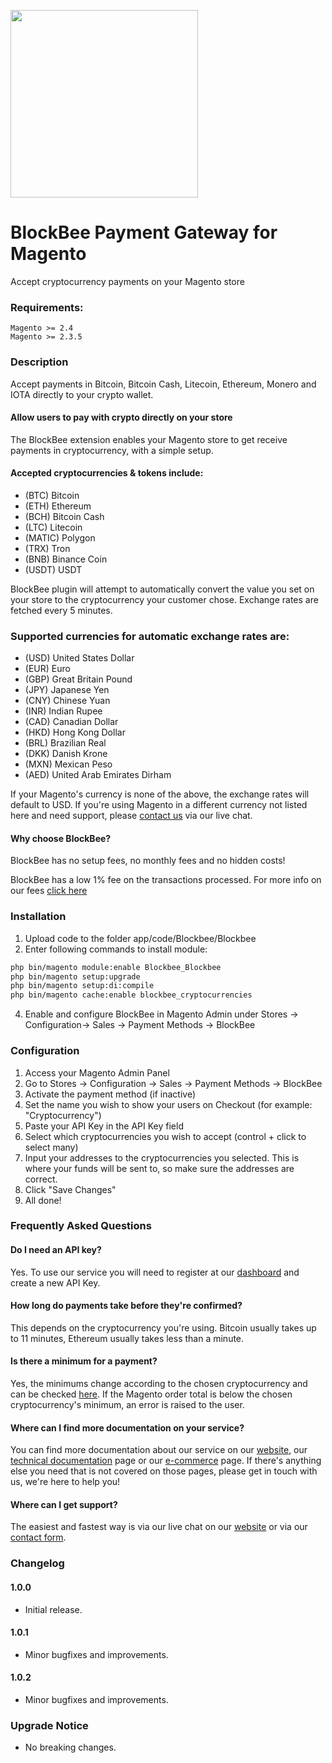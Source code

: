 [<img src="https://blockbee.io/static/assets/images/blockbee_logo_nospaces.png" width="300"/>](image.png)

# BlockBee Payment Gateway for Magento
Accept cryptocurrency payments on your Magento store

### Requirements:

```
Magento >= 2.4
Magento >= 2.3.5
```

### Description

Accept payments in Bitcoin, Bitcoin Cash, Litecoin, Ethereum, Monero and IOTA directly to your crypto wallet.

#### Allow users to pay with crypto directly on your store

The BlockBee extension enables your Magento store to get receive payments in cryptocurrency, with a simple setup.

#### Accepted cryptocurrencies & tokens include:

* (BTC) Bitcoin
* (ETH) Ethereum
* (BCH) Bitcoin Cash
* (LTC) Litecoin
* (MATIC) Polygon
* (TRX) Tron
* (BNB) Binance Coin
* (USDT) USDT

BlockBee plugin will attempt to automatically convert the value you set on your store to the cryptocurrency your customer chose.
Exchange rates are fetched every 5 minutes.

### Supported currencies for automatic exchange rates are:

* (USD) United States Dollar
* (EUR) Euro
* (GBP) Great Britain Pound
* (JPY) Japanese Yen
* (CNY) Chinese Yuan
* (INR) Indian Rupee
* (CAD) Canadian Dollar
* (HKD) Hong Kong Dollar
* (BRL) Brazilian Real
* (DKK) Danish Krone
* (MXN) Mexican Peso
* (AED) United Arab Emirates Dirham

If your Magento's currency is none of the above, the exchange rates will default to USD.
If you're using Magento in a different currency not listed here and need support, please [contact us](https://blockbee.io/contacts/) via our live chat.

#### Why choose BlockBee?

BlockBee has no setup fees, no monthly fees and no hidden costs!

BlockBee has a low 1% fee on the transactions processed.
For more info on our fees [click here](https://blockbee.io/fees/)

### Installation

1. Upload code to the folder app/code/Blockbee/Blockbee
2. Enter following commands to install module:
```bash
php bin/magento module:enable Blockbee_Blockbee
php bin/magento setup:upgrade 
php bin/magento setup:di:compile 
php bin/magento cache:enable blockbee_cryptocurrencies
```

4. Enable and configure BlockBee in Magento Admin under Stores -> Configuration-> Sales -> Payment Methods -> BlockBee


### Configuration


1. Access your Magento Admin Panel 
2. Go to Stores -> Configuration -> Sales -> Payment Methods -> BlockBee 
3. Activate the payment method (if inactive) 
4. Set the name you wish to show your users on Checkout (for example: "Cryptocurrency") 
5. Paste your API Key in the API Key field
6. Select which cryptocurrencies you wish to accept (control + click to select many) 
7. Input your addresses to the cryptocurrencies you selected. This is where your funds will be sent to, so make sure the addresses are correct. 
8. Click "Save Changes" 
9. All done!


### Frequently Asked Questions

#### Do I need an API key?

Yes. To use our service you will need to register at our [dashboard](https://dash.blockbee.io/) and create a new API Key.

#### How long do payments take before they're confirmed?

This depends on the cryptocurrency you're using. Bitcoin usually takes up to 11 minutes, Ethereum usually takes less than a minute.

#### Is there a minimum for a payment?

Yes, the minimums change according to the chosen cryptocurrency and can be checked [here](https://blockbee.io/fees).
If the Magento order total is below the chosen cryptocurrency's minimum, an error is raised to the user.

#### Where can I find more documentation on your service?

You can find more documentation about our service on our [website](https://blockbee.io/), our [technical documentation](https://docs.blockbee.io/) page or our [e-commerce](https://blockbee.io/ecommerce/) page.
If there's anything else you need that is not covered on those pages, please get in touch with us, we're here to help you!

#### Where can I get support?

The easiest and fastest way is via our live chat on our [website](https://blockbee.io) or via our [contact form](https://blockbee.io/contacts/).

### Changelog 

#### 1.0.0
* Initial release.

#### 1.0.1
* Minor bugfixes and improvements.

#### 1.0.2
* Minor bugfixes and improvements.

### Upgrade Notice
* No breaking changes.

